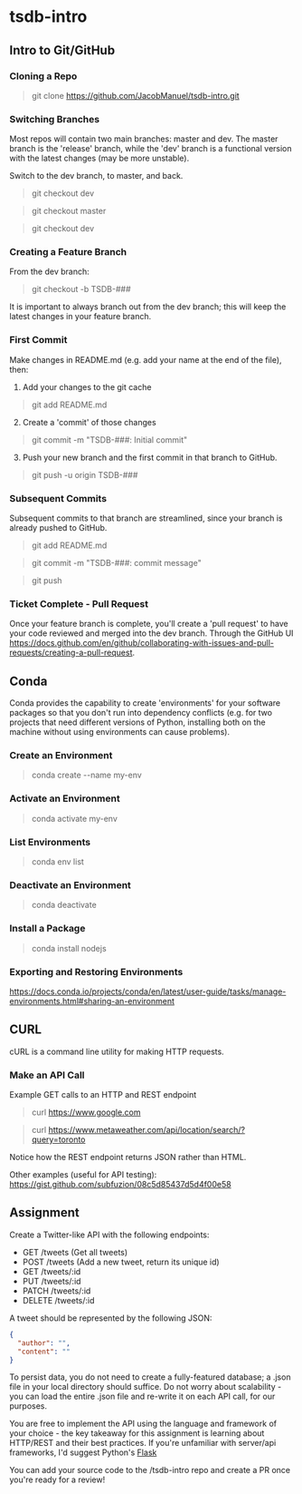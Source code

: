 # tsdb-intro

## Intro to Git/GitHub
### Cloning a Repo
> git clone https://github.com/JacobManuel/tsdb-intro.git 

### Switching Branches 
Most repos will contain two main branches: master and dev. The master branch is the 'release' branch, while the 'dev' branch is a functional version with the latest changes (may be more unstable). 

Switch to the dev branch, to master, and back.
> git checkout dev

> git checkout master 

> git checkout dev

### Creating a Feature Branch 
From the dev branch: 
> git checkout -b TSDB-###

It is important to always branch out from the dev branch; this will keep the latest changes in your feature branch. 

### First Commit
Make changes in README.md (e.g. add your name at the end of the file), then:

1. Add your changes to the git cache
> git add README.md 

2. Create a 'commit' of those changes 
> git commit -m "TSDB-###: Initial commit"

3. Push your new branch and the first commit in that branch to GitHub. 
> git push -u origin TSDB-### 

### Subsequent Commits 
Subsequent commits to that branch are streamlined, since your branch is already pushed to GitHub. 
> git add README.md

> git commit -m "TSDB-###: commit message"

> git push

### Ticket Complete - Pull Request
Once your feature branch is complete, you'll create a 'pull request' to have your code reviewed and merged into the dev branch. Through the GitHub UI https://docs.github.com/en/github/collaborating-with-issues-and-pull-requests/creating-a-pull-request. 

## Conda
Conda provides the capability to create 'environments' for your software packages so that you don't run into dependency conflicts (e.g. for two projects that need different versions of Python, installing both on the machine without using environments can cause problems). 

### Create an Environment
> conda create --name my-env

### Activate an Environment
> conda activate my-env 

### List Environments
> conda env list 

### Deactivate an Environment
> conda deactivate

### Install a Package 
> conda install nodejs

### Exporting and Restoring Environments
https://docs.conda.io/projects/conda/en/latest/user-guide/tasks/manage-environments.html#sharing-an-environment

## CURL 
cURL is a command line utility for making HTTP requests. 

### Make an API Call
Example GET calls to an HTTP and REST endpoint
> curl https://www.google.com

> curl https://www.metaweather.com/api/location/search/?query=toronto

Notice how the REST endpoint returns JSON rather than HTML. 

Other examples (useful for API testing): 
https://gist.github.com/subfuzion/08c5d85437d5d4f00e58

## Assignment 

Create a Twitter-like API with the following endpoints: 
- GET /tweets (Get all tweets)
- POST /tweets (Add a new tweet, return its unique id)
- GET /tweets/:id 
- PUT /tweets/:id
- PATCH /tweets/:id
- DELETE /tweets/:id

A tweet should be represented by the following JSON: 
```json
{
  "author": "",
  "content": ""
}
```

To persist data, you do not need to create a fully-featured database; a .json file in your local directory should suffice. Do not worry about scalability - you can load the entire .json file and re-write it on each API call, for our purposes. 

You are free to implement the API using the language and framework of your choice - the key takeaway for this assignment is learning about HTTP/REST and their best practices. If you're unfamiliar with server/api frameworks, I'd suggest Python's [Flask](https://flask.palletsprojects.com/en/1.1.x/quickstart/#quickstart)

You can add your source code to the /tsdb-intro repo and create a PR once you're ready for a review! 
